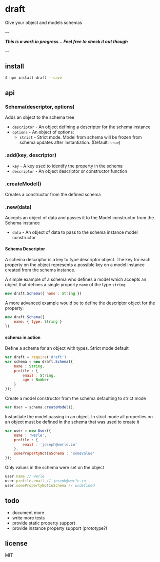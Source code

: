 draft 
=====

Give your object and models schemas

--

***This is a work in progress... Feel free to check it out though***

--

## install

```sh
$ npm install draft --save
```

## api

### Schema(descriptor, options)

Adds an object to the schema tree

*  `descriptor` - An object defining a descriptor for the schema instance
*  `options` - An object of options:
	* `strict` - Strict mode. Model from schema will be frozen from schema updates after instantiation. (Default: `true`)

### .add(key, descriptor)

* `key` - A key used to identify the property in the schema
* `descriptor` - An object descriptor or constructor function 

### .createModel()

Creates a constructor from the defined schema

### .new(data)

Accepts an object of data and passes it to the Model constructor from the Schema instance

* `data` - An object of data to pass to the schema instance model constructor

#### Schema Descriptor

A schema descriptor is a key to type descriptor object. The key for each property on the object represents a possible key on a model instance created from the schema instance.

A simple example of a schema who defines a model which accepts an object that defines a single property `name` of the type `string`

```js
new draft.Schema({ name : String })
```

A more advanced example would be to define the descriptor object for the property:

```js
new draft.Schema({
	name: { type: String }
})
```

#### schema in action

Define a schema for an object with types. Strict mode default

```js
var draft = require('draft')
var schema = new draft.Schema({
	name : String,
	profile : {
		email : String,
		age : Number
	}
});
```

Create a model constructor from the schema defaulting to strict mode

```js
var User = schema.createModel();
```

Instantiate the model passing in an object. In strict mode all properties on an object must be defined in the schema that was used to create it

```js
var user = new User({
	name : 'werle',
	profile : {
		email : 'joseph@werle.io'
	},
	somePropertyNotInSchema : 'someValue'
});

```

Only values in the schema were set on the object

```js
user.name // werle
user.profile.email // joseph@werle.io
user.somePropertyNotInSchema // undefined
```

## todo

* document more
* write more tests
* provide static property support
* provide instance property support (prototype?)

## license

MIT